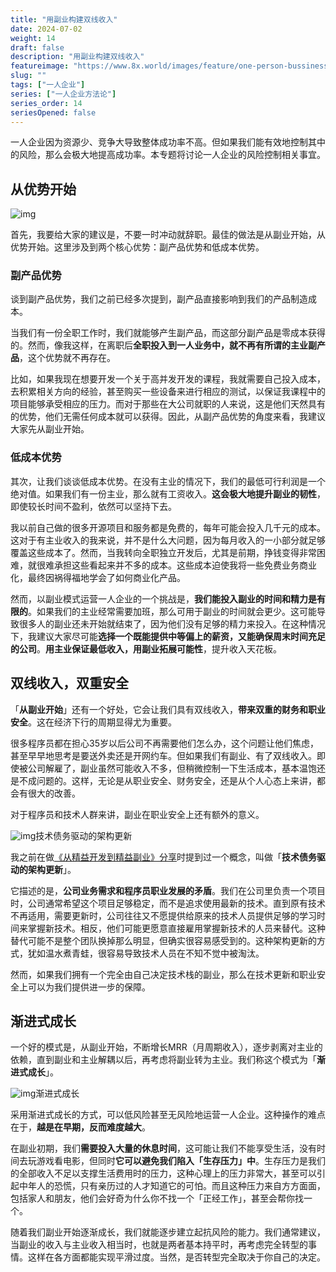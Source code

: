 ```yaml
---
title: "用副业构建双线收入"
date: 2024-07-02
weight: 14
draft: false
description: "用副业构建双线收入"
featureimage: "https://www.8x.world/images/feature/one-person-bussiness.jpg"
slug: ""
tags: ["一人企业"]
series: ["一人企业方法论"]
series_order: 14
seriesOpened: false
---
```


一人企业因为资源少、竞争大导致整体成功率不高。但如果我们能有效地控制其中的风险，那么会极大地提高成功率。本专题将讨论一人企业的风险控制相关事宜。

## 从优势开始

![img](https://r2.ft07.com/wp-content/uploads/2024/03/image-93.png)

首先，我要给大家的建议是，不要一时冲动就辞职。最佳的做法是从副业开始，从优势开始。这里涉及到两个核心优势：副产品优势和低成本优势。

### 副产品优势

谈到副产品优势，我们之前已经多次提到，副产品直接影响到我们的产品制造成本。

当我们有一份全职工作时，我们就能够产生副产品，而这部分副产品是零成本获得的。然而，像我这样，在离职后**全职投入到一人业务中，就不再有所谓的主业副产品**，这个优势就不再存在。

比如，如果我现在想要开发一个关于高并发开发的课程，我就需要自己投入成本，去积累相关方向的经验，甚至购买一些设备来进行相应的测试，以保证我课程中的项目能够承受相应的压力。而对于那些在大公司就职的人来说，这是他们天然具有的优势，他们无需任何成本就可以获得。因此，从副产品优势的角度来看，我建议大家先从副业开始。

### 低成本优势

其次，让我们谈谈低成本优势。在没有主业的情况下，我们的最低可行利润是一个绝对值。如果我们有一份主业，那么就有工资收入。**这会极大地提升副业的韧性**，即使较长时间不盈利，依然可以坚持下去。

我以前自己做的很多开源项目和服务都是免费的，每年可能会投入几千元的成本。这对于有主业收入的我来说，并不是什么大问题，因为每月收入的一小部分就足够覆盖这些成本了。然而，当我转向全职独立开发后，尤其是前期，挣钱变得非常困难，就很难承担这些看起来并不多的成本。这些成本迫使我将一些免费业务商业化，最终因祸得福地学会了如何商业化产品。

然而，以副业模式运营一人企业的一个挑战是，**我们能投入副业的时间和精力是有限的**。如果我们的主业经常需要加班，那么可用于副业的时间就会更少。这可能导致很多人的副业还未开始就结束了，因为他们没有足够的精力来投入。在这种情况下，我建议大家尽可能**选择一个既能提供中等偏上的薪资，又能确保周末时间充足的公司**。**用主业保证最低收入，用副业拓展可能性**，提升收入天花板。

## 双线收入，双重安全

「**从副业开始**」还有一个好处，它会让我们具有双线收入，**带来双重的财务和职业安全**。这在经济下行的周期显得尤为重要。

很多程序员都在担心35岁以后公司不再需要他们怎么办，这个问题让他们焦虑，甚至早早地思考是要送外卖还是开网约车。但如果我们有副业、有了双线收入。即使被公司解雇了，副业虽然可能收入不多，但稍微控制一下生活成本，基本温饱还是不成问题的。这样，无论是从职业安全、财务安全，还是从个人心态上来讲，都会有很大的改善。

对于程序员和技术人群来讲，副业在职业安全上还有额外的意义。

![img](https://r2.ft07.com/wp-content/uploads/2024/03/image-94.png)技术债务驱动的架构更新

我之前在做[《从精益开发到精益副业》分享](https://www.bilibili.com/video/BV1xf4y1k7Be?t=1445.8)时提到过一个概念，叫做「**技术债务驱动的架构更新**」。

它描述的是，**公司业务需求和程序员职业发展的矛盾**。我们在公司里负责一个项目时，公司通常希望这个项目足够稳定，而不是追求使用最新的技术。直到原有技术不再适用，需要更新时，公司往往又不愿提供给原来的技术人员提供足够的学习时间来掌握新技术。相反，他们可能更愿意直接雇用掌握新技术的人员来替代。这种替代可能不是整个团队换掉那么明显，但确实很容易感受到的。这种架构更新的方式，犹如温水煮青蛙，很容易导致技术人员在不知不觉中被淘汰。

然而，如果我们拥有一个完全由自己决定技术栈的副业，那么在技术更新和职业安全上可以为我们提供进一步的保障。

## 渐进式成长

一个好的模式是，从副业开始，不断增长MRR（月周期收入），逐步剥离对主业的依赖，直到副业和主业解耦以后，再考虑将副业转为主业。我们称这个模式为「**渐进式成长**」。

![img](https://r2.ft07.com/wp-content/uploads/2024/03/image-95.png)渐进式成长

采用渐进式成长的方式，可以低风险甚至无风险地运营一人企业。这种操作的难点在于，**越是在早期，反而难度越大**。

在副业初期，我们**需要投入大量的休息时间**，这可能让我们不能享受生活，没有时间去玩游戏看电影，但同时**它可以避免我们陷入「生存压力」中**。生存压力是我们的全部收入不足以支撑生活费用时的压力，这种心理上的压力非常大，甚至可以引起中年人的恐慌，只有亲历过的人才知道它的可怕。而且这种压力来自方方面面，包括家人和朋友，他们会好奇为什么你不找一个「正经工作」，甚至会帮你找一个。

随着我们副业开始逐渐成长，我们就能逐步建立起抗风险的能力。我们通常建议，当副业的收入与主业收入相当时，也就是两者基本持平时，再考虑完全转型的事情。这样在各方面都能实现平滑过度。当然，是否转型完全取决于你自己的决定。